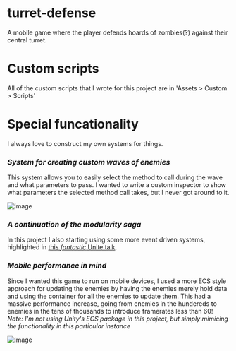 # turret-defense
 A mobile game where the player defends hoards of zombies(?) against their central turret.
 
# Custom scripts
 All of the custom scripts that I wrote for this project are in 'Assets > Custom > Scripts'
 
# Special funcationality
 I always love to construct my own systems for things.
 
 ### ***System for creating custom waves of enemies***
  This system allows you to easily select the method to call during the wave and what parameters to pass. I wanted to write a custom inspector to show what parameters the selected   method call takes, but I never got around to it.
  
![image](https://user-images.githubusercontent.com/44419210/122629085-35f30b80-d06f-11eb-9df4-e872bb17bbb5.png)

### ***A continuation of the modularity saga***
  In this project I also starting using some more event driven systems, highlighted in [this _fantastic_ Unite talk](https://youtu.be/raQ3iHhE_Kk).
  
### ***Mobile performance in mind***
  Since I wanted this game to run on mobile devices, I used a more ECS style approach for updating the enemies by having the enemies merely hold data and using the container for all the enemies to update them. This had a massive performance increase, going from enemies in the hundereds to enemies in the tens of thousands to introduce framerates less than 60! _Note: I'm not using Unity's ECS package in this project, but simply mimicing the functionality in this particular instance_
  
  ![image](https://user-images.githubusercontent.com/44419210/122629365-3db3af80-d071-11eb-8a1c-1eb5c47ba88f.png)

